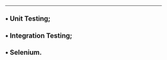 ---------------------------------------------------------------
• Unit Testing;
-------------------------------------------------------
• Integration Testing;
-------------------------------------------
• Selenium.
----------------------------------------
